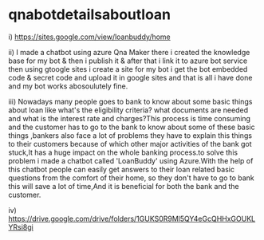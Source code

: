 # qnabotdetailsaboutloan

i) https://sites.google.com/view/loanbuddy/home

ii) I made a chatbot using azure Qna Maker there i created the knowledge base for my bot & then i publish it & after that i link it to azure bot service then using gtoogle sites i create a site for my bot i get the bot embedded code & secret code  and upload it in google sites and that is all i have done and my bot works abosoulutely fine.

iii) Nowadays many people goes to bank to know about some basic things about loan like what's the eligibility criteria? what documents are needed and what is the interest rate and charges?This process is time consuming and the customer has to go to the bank to know about some of these basic things ,bankers also face a lot of problems they have to  explain this  things to their customers because of which other major activities of the bank got stuck,It has a huge impact on the whole banking process.to solve this problem i made a chatbot called 'LoanBuddy' using Azure.With the help of this chatbot  people can easily get answers to their loan related basic questions  from the comfort of their home, so they don't have to go to bank this will save a lot of time,And it is beneficial for both the bank and the customer.

iv) https://drive.google.com/drive/folders/1GUKS0R9Ml5QY4eGcQHHxGOUKLYRsi8gi
